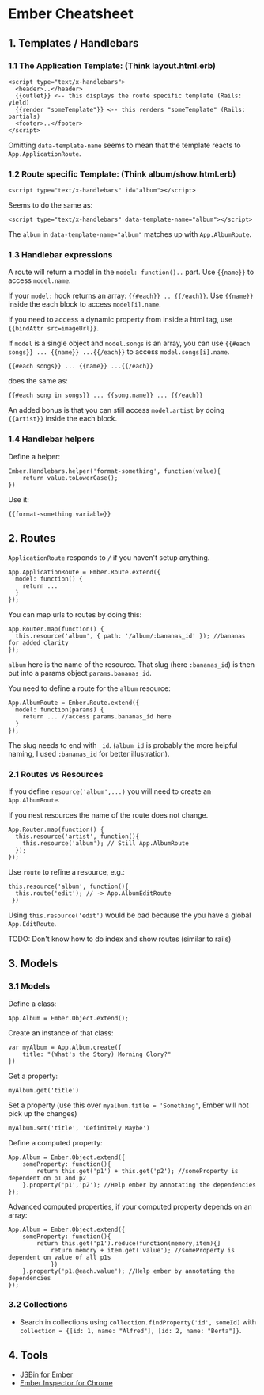 # Ember Cheatsheet

## 1. Templates / Handlebars
### 1.1 The Application Template: (Think layout.html.erb)

    <script type="text/x-handlebars">
      <header>..</header>
      {{outlet}} <-- this displays the route specific template (Rails: yield)
      {{render "someTemplate"}} <-- this renders "someTemplate" (Rails: partials)
      <footer>..</footer>
    </script>

Omitting `data-template-name` seems to mean that the template reacts to `App.ApplicationRoute`.

### 1.2 Route specific Template: (Think album/show.html.erb)

    <script type="text/x-handlebars" id="album"></script>

Seems to do the same as:

    <script type="text/x-handlebars" data-template-name="album"></script>


The `album` in `data-template-name="album"` matches up with `App.AlbumRoute`.

### 1.3 Handlebar expressions

A route will return a model in the `model: function()..` part.
Use `{{name}}` to access `model.name`.

If your `model:` hook returns an array: `{{#each}} .. {{/each}}`.
Use `{{name}}` inside the each block to access `model[i].name`.

If you need to access a dynamic property from inside a html tag, use `{{bindAttr src=imageUrl}}`.

If `model` is a single object and `model.songs` is an array, you can use `{{#each songs}} ... {{name}} ...{{/each}}` to access `model.songs[i].name`.

    {{#each songs}} ... {{name}} ...{{/each}}

does the same as:

    {{#each song in songs}} ... {{song.name}} ... {{/each}}

An added bonus is that you can still access `model.artist` by doing `{{artist}}` inside the each block.

### 1.4 Handlebar helpers
Define a helper:

	Ember.Handlebars.helper('format-something', function(value){
		return value.toLowerCase();
	})

Use it:

	{{format-something variable}}


## 2. Routes

`ApplicationRoute` responds to `/` if you haven't setup anything.

    App.ApplicationRoute = Ember.Route.extend({
      model: function() {
        return ...
      }
    });

You can map urls to routes by doing this:

    App.Router.map(function() {
      this.resource('album', { path: '/album/:bananas_id' }); //bananas for added clarity
    });

`album` here is the name of the resource.
That slug (here `:bananas_id`) is then put into a params object `params.bananas_id`.

You need to define a route for the `album` resource:

    App.AlbumRoute = Ember.Route.extend({
      model: function(params) {
        return ... //access params.bananas_id here
      }
    });

The slug needs to end with `_id`. (`album_id` is probably the more helpful naming, I used `:bananas_id` for better illustration).

### 2.1 Routes vs Resources
If you define `resource('album',...)` you will need to create an `App.AlbumRoute`.

If you nest resources the name of the route does not change.

    App.Router.map(function() {
      this.resource('artist', function(){
        this.resource('album'); // Still App.AlbumRoute
      });
    });

Use `route` to refine a resource, e.g.: 
  
    this.resource('album', function(){
      this.route('edit'); // -> App.AlbumEditRoute
     })
    
Using `this.resource('edit')` would be bad because the you have a global `App.EditRoute`.

TODO: Don't know how to do index and show routes (similar to rails)


## 3. Models
### 3.1 Models
Define a class:

	App.Album = Ember.Object.extend();
	
Create an instance of that class:

	var myAlbum = App.Album.create({
		title: "(What's the Story) Morning Glory?"
	})
Get a property:
	
	myAlbum.get('title')
	
Set a property (use this over `myalbum.title = 'Something'`, Ember will not pick up the changes)
	
	myAlbum.set('title', 'Definitely Maybe')

Define a computed property:

	App.Album = Ember.Object.extend({
		someProperty: function(){
			return this.get('p1') + this.get('p2'); //someProperty is dependent on p1 and p2
		}.property('p1','p2'); //Help ember by annotating the dependencies
	});
	
Advanced computed properties, if your computed property depends on an array:

	App.Album = Ember.Object.extend({
		someProperty: function(){
			return this.get('p1').reduce(function(memory,item){]
				return memory + item.get('value'); //someProperty is dependent on value of all p1s
				})
		}.property('p1.@each.value'); //Help ember by annotating the dependencies
	});





### 3.2 Collections

  * Search in collections using `collection.findProperty('id', someId)` with `collection = {[id: 1, name: "Alfred"], [id: 2, name: "Berta"]}`.

## 4. Tools

  * [JSBin for Ember](http://emberjs.jsbin.com/)
  * [Ember Inspector for Chrome](https://chrome.google.com/webstore/detail/ember-inspector/bmdblncegkenkacieihfhpjfppoconhi?hl=en)
